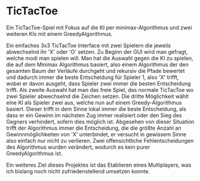 # TicTacToe
Ein TicTacToe-Spiel mit Fokus auf die KI per minimax-Algorithmus und zwei weiteren KIs mit einem GreedyAlgorithmus.

Ein einfaches 3x3 TicTacToe Interface mit zwei Spielern die jeweils abwechselnd ihr 'X' oder 'O' setzen. 
Zu Beginn der GUI wird man gefragt, welche modi man spielen will. Man hat die Auswahl gegen die KI zu spielen, die auf dem Minimax Algorithmus basiert, also einem Algorithmus der den gesamten Baum der Verläufe durchgeht und rekursiv die Pfade bewertet und dadurch immer die beste Entscheidung für Spieler 1, also 'X' trifft, wobei er davon ausgeht, dass Spieler zwei immer die besten Entscheidung trifft. 
Als zweite Auswahl hat man das freie Spiel, das normale TicTacToe wo zwei Spieler abwechselnd die Zeichen setzen.
Die dritte Möglichkeit wählt eine KI als Spieler zwei aus, welche nun auf einem Greedy-Algorithmus basiert. Dieser trifft in dem Sinne lokal immer die beste Entscheidung, als dass er ein Gewinn im nächsten Zug immer realisiert oder den Sieg des Gegners verhindert, sofern dies möglich ist. Abgesehen von dieser Situation trifft der Algorithmus immer die Entscheidung, die die größte Anzahl an Gewinnmöglichkeiten von 'X' unterbindet, er versucht in gewissem Sinne also einfach nur nicht zu verlieren. Zwei offensichtliche Fehlentscheidungen des Algorithmus wurden verändert, wodurch es kein purer GreedyAlgorithmus ist. 

Ein weiteres Ziel dieses Projektes ist das Etablieren eines Multiplayers, was ich bislang noch nicht zufriedenstellend umsetzen konnte.
